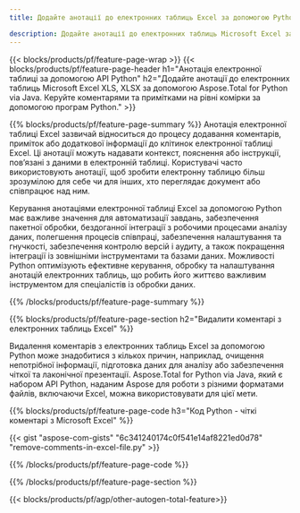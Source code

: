 ```yaml
---
title: Додайте анотації до електронних таблиць Excel за допомогою Python  

description: Додайте анотації до електронних таблиць Microsoft Excel за допомогою програми Python. Очистіть анотацію з легкістю.
---
```


{{< blocks/products/pf/feature-page-wrap >}}
{{< blocks/products/pf/feature-page-header h1="Анотація електронної таблиці за допомогою API Python" h2="Додайте анотації до електронних таблиць Microsoft Excel XLS, XLSX за допомогою Aspose.Total for Python via Java. Керуйте коментарями та примітками на рівні комірки за допомогою програм Python." >}}

{{% blocks/products/pf/feature-page-summary %}}
Анотація електронної таблиці Excel зазвичай відноситься до процесу додавання коментарів, приміток або додаткової інформації до клітинок електронної таблиці Excel. Ці анотації можуть надавати контекст, пояснення або інструкції, пов’язані з даними в електронній таблиці.  Користувачі часто використовують анотації, щоб зробити електронну таблицю більш зрозумілою для себе чи для інших, хто переглядає документ або співпрацює над ним.<br />

Керування анотаціями електронної таблиці Excel за допомогою Python має важливе значення для автоматизації завдань, забезпечення пакетної обробки, бездоганної інтеграції з робочими процесами аналізу даних, полегшення процесів співпраці, забезпечення налаштування та гнучкості, забезпечення контролю версій і аудиту, а також покращення інтеграції із зовнішніми інструментами та базами даних.  Можливості Python оптимізують ефективне керування, обробку та налаштування анотацій електронних таблиць, що робить його життєво важливим інструментом для спеціалістів із обробки даних.

{{% /blocks/products/pf/feature-page-summary  %}}

{{% blocks/products/pf/feature-page-section  h2="Видалити коментарі з електронних таблиць Excel" %}}

Видалення коментарів з електронних таблиць Excel за допомогою Python може знадобитися з кількох причин, наприклад, очищення непотрібної інформації, підготовка даних для аналізу або забезпечення чіткої та лаконічної презентації.  Aspose.Total for Python via Java, який є набором API Python, наданим Aspose для роботи з різними форматами файлів, включаючи Excel, можна використовувати для цієї мети.

{{% blocks/products/pf/feature-page-code h3="Код Python - чіткі коментарі з Microsoft Excel" %}}

{{< gist "aspose-com-gists" "6c341240174c0f541e14af8221ed0d78" "remove-comments-in-excel-file.py" >}}

{{% /blocks/products/pf/feature-page-code  %}}

{{% /blocks/products/pf/feature-page-section %}}

{{< blocks/products/pf/agp/other-autogen-total-feature>}}